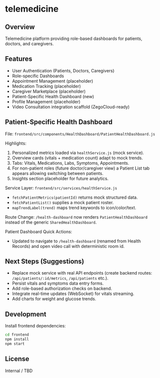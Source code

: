 # telemedicine

## Overview

Telemedicine platform providing role-based dashboards for patients, doctors, and caregivers.

## Features

- User Authentication (Patients, Doctors, Caregivers)
- Role-specific Dashboards
- Appointment Management (placeholder)
- Medication Tracking (placeholder)
- Caregiver Marketplace (placeholder)
- Patient-Specific Health Dashboard (new)
- Profile Management (placeholder)
- Video Consultation integration scaffold (ZegoCloud-ready)

## Patient-Specific Health Dashboard

File: `frontend/src/components/HealthDashboard/PatientHealthDashboard.js`

Highlights:

1. Personalized metrics loaded via `healthService.js` (mock service).
2. Overview cards (vitals + medication count) adapt to mock trends.
3. Tabs: Vitals, Medications, Labs, Symptoms, Appointments.
4. For non-patient roles (future doctor/caregiver view) a Patient List tab appears allowing switching between patients.
5. Insights section placeholder for future analytics.

Service Layer: `frontend/src/services/healthService.js`

- `fetchPatientMetrics(patientId)` returns mock structured data.
- `fetchPatientList()` supplies a mock patient roster.
- `mapTrendLabel(trend)` maps trend keywords to icon/color/text.

Route Change:
`/health-dashboard` now renders `PatientHealthDashboard` instead of the generic `SharedHealthDashboard`.

Patient Dashboard Quick Actions:

- Updated to navigate to `/health-dashboard` (renamed from Health Records) and open video call with deterministic room id.

## Next Steps (Suggestions)

- Replace mock service with real API endpoints (create backend routes: `/api/patients/:id/metrics`, `/api/patients` etc.).
- Persist vitals and symptoms data entry forms.
- Add role-based authorization checks on backend.
- Integrate real-time updates (WebSocket) for vitals streaming.
- Add charts for weight and glucose trends.

## Development

Install frontend dependencies:

```bash
cd frontend
npm install
npm start
```

## License

Internal / TBD
